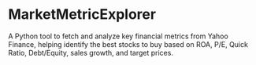 # MarketMetricExplorer
A Python tool to fetch and analyze key financial metrics from Yahoo Finance, helping identify the best stocks to buy based on ROA, P/E, Quick Ratio, Debt/Equity, sales growth, and target prices.

